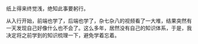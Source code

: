 纸上得来终觉浅，绝知此事要躬行。

从入行开始，前端也学了，后端也学了，杂七杂八的视频看了一大堆，结果突然有一天发现自己好像什么也不会了。这么多年，居然没有自己的知识体系，于是，我决定将之前学到的知识梳理一下，避免学着忘着。

